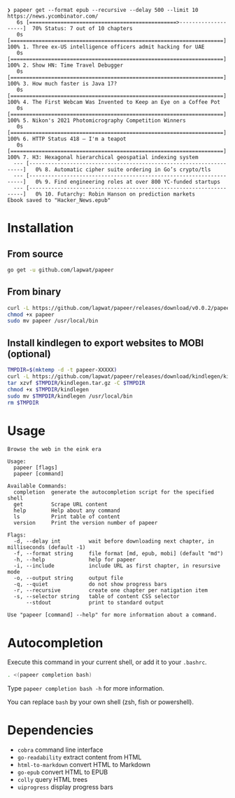 ```
❯ papeer get --format epub --recursive --delay 500 --limit 10 https://news.ycombinator.com/
   6s [===============================================>--------------------]  70% Status: 7 out of 10 chapters
   0s [====================================================================] 100% 1. Three ex-US intelligence officers admit hacking for UAE
   0s [====================================================================] 100% 2. Show HN: Time Travel Debugger
   0s [====================================================================] 100% 3. How much faster is Java 17?
   0s [====================================================================] 100% 4. The First Webcam Was Invented to Keep an Eye on a Coffee Pot
   0s [====================================================================] 100% 5. Nikon's 2021 Photomicrography Competition Winners
   0s [====================================================================] 100% 6. HTTP Status 418 – I'm a teapot
   0s [====================================================================] 100% 7. H3: Hexagonal hierarchical geospatial indexing system
  --- [--------------------------------------------------------------------]   0% 8. Automatic cipher suite ordering in Go’s crypto/tls
  --- [--------------------------------------------------------------------]   0% 9. Find engineering roles at over 800 YC-funded startups
  --- [--------------------------------------------------------------------]   0% 10. Futarchy: Robin Hanson on prediction markets
Ebook saved to "Hacker_News.epub"
```

# Installation

## From source

```sh
go get -u github.com/lapwat/papeer
```

## From binary

```sh
curl -L https://github.com/lapwat/papeer/releases/download/v0.0.2/papeer-v0.0.2 > papeer
chmod +x papeer
sudo mv papeer /usr/local/bin
```

## Install kindlegen to export websites to MOBI (optional)

```sh
TMPDIR=$(mktemp -d -t papeer-XXXXX)
curl -L https://github.com/lapwat/papeer/releases/download/kindlegen/kindlegen_linux_2.6_i386_v2_9.tar.gz > $TMPDIR/kindlegen.tar.gz
tar xzvf $TMPDIR/kindlegen.tar.gz -C $TMPDIR
chmod +x $TMPDIR/kindlegen
sudo mv $TMPDIR/kindlegen /usr/local/bin
rm $TMPDIR
```

# Usage

```
Browse the web in the eink era

Usage:
  papeer [flags]
  papeer [command]

Available Commands:
  completion  generate the autocompletion script for the specified shell
  get         Scrape URL content
  help        Help about any command
  ls          Print table of content
  version     Print the version number of papeer

Flags:
  -d, --delay int         wait before downloading next chapter, in milliseconds (default -1)
  -f, --format string     file format [md, epub, mobi] (default "md")
  -h, --help              help for papeer
  -i, --include           include URL as first chapter, in resursive mode
  -o, --output string     output file
  -q, --quiet             do not show progress bars
  -r, --recursive         create one chapter per natigation item
  -s, --selector string   table of content CSS selector
      --stdout            print to standard output

Use "papeer [command] --help" for more information about a command.
```

# Autocompletion

Execute this command in your current shell, or add it to your `.bashrc`.

```sh
. <(papeer completion bash)
```

Type `papeer completion bash -h` for more information.

You can replace `bash` by your own shell (zsh, fish or powershell).

# Dependencies

- `cobra` command line interface
- `go-readability` extract content from HTML
- `html-to-markdown` convert HTML to Markdown
- `go-epub` convert HTML to EPUB
- `colly` query HTML trees
- `uiprogress` display progress bars
